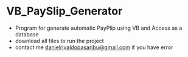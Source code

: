 # VB_PaySlip_Generator
- Program for generate automatic PayPlip using VB and Access as a database
- download all files to run the project
- contact me danielrivaldopasaribu@gmail.com if you have error
